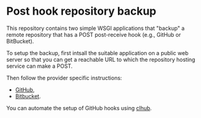 Post hook repository backup
===========================

This repository contains two simple WSGI applications that "backup" a remote
repository that has a POST post-receive hook (e.g., GitHub or BitBucket).

To setup the backup, first intsall the suitable application on a public web
server so that you can get a reachable URL to which the repository hosting
service can make a POST.

Then follow the provider specific instructions:

* [GitHub](https://help.github.com/articles/post-receive-hooks),
* [Bitbucket](https://confluence.atlassian.com/display/BITBUCKET/POST+Service+Management).

You can automate the setup of GitHub hooks using [clhub](https://github.com/mapio/clhub).
